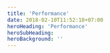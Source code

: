```yaml
---
title: 'Performance'
date: 2018-02-10T11:52:18+07:00
heroHeading: 'Performance'
heroSubHeading:
heroBackground: ''
---
```

